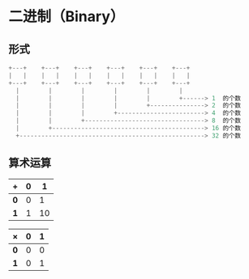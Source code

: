 # 二进制（Binary）

## 形式

```c
+---+    +---+    +---+    +---+    +---+    +---+
|   |    |   |    |   |    |   |    |   |    |   |
+---+    +---+    +---+    +---+    +---+    +---+
  |        |        |        |        |        |
  |        |        |        |        |        +------> 1  的个数
  |        |        |        |        +---------------> 2  的个数
  |        |        |        +------------------------> 4  的个数
  |        |        +---------------------------------> 8  的个数
  |        +------------------------------------------> 16 的个数
  +---------------------------------------------------> 32 的个数
```

## 算术运算

| +     | 0   | 1   |
| ----- | --- | --- |
| **0** | 0   | 1   |
| **1** | 1   | 10  |

| ×     | 0   | 1   |
| ----- | --- | --- |
| **0** | 0   | 0   |
| **1** | 0   | 1   |
